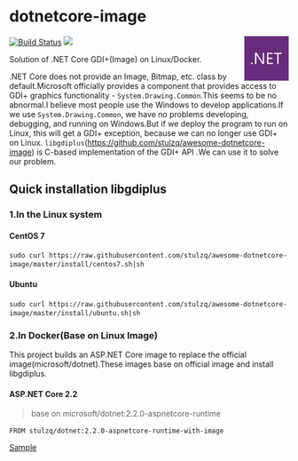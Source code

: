 # dotnetcore-image

<img src="assets/1545105916728.png" alt=".NET Core" align="right" height="80px"   />

[![Build Status](https://ci2.xcmaster.com/job/dotnetcore-image/job/master/badge/icon)](https://ci2.xcmaster.com/job/dotnetcore-image/job/master/) 
![](https://img.shields.io/docker/pulls/stulzq/dotnet.svg)

Solution of .NET Core GDI+(Image) on Linux/Docker.

.NET Core does not provide an Image, Bitmap, etc. class by default.Microsoft officially provides a component that provides access to GDI+ graphics functionality - `System.Drawing.Common`.This seems to be no abnormal.I believe most people use the Windows to develop applications.If we use `System.Drawing.Common`, we have no problems developing, debugging, and running on Windows.But if we deploy the program to run on Linux, this will get a GDI+ exception,  because we can no longer use GDI+ on Linux. `libgdiplus`(https://github.com/stulzq/awesome-dotnetcore-image) is  C-based implementation of the GDI+ API .We can use it to solve our problem.

## Quick installation libgdiplus 

### 1.In the Linux system

#### CentOS 7

````shell
sudo curl https://raw.githubusercontent.com/stulzq/awesome-dotnetcore-image/master/install/centos7.sh|sh
````

#### Ubuntu

````shell
sudo curl https://raw.githubusercontent.com/stulzq/awesome-dotnetcore-image/master/install/ubuntu.sh|sh
````

### 2.In Docker(Base on Linux Image)

This project builds an ASP.NET Core image to replace the official image(microsoft/dotnet).These images base on official image and install libgdiplus.

#### ASP.NET Core 2.2

> base on microsoft/dotnet:2.2.0-aspnetcore-runtime

````shell
FROM stulzq/dotnet:2.2.0-aspnetcore-runtime-with-image
````

[Sample](src/awesome-dotnetcore-image-hello/awesome-dotnetcore-image-hello/Dockerfile)
